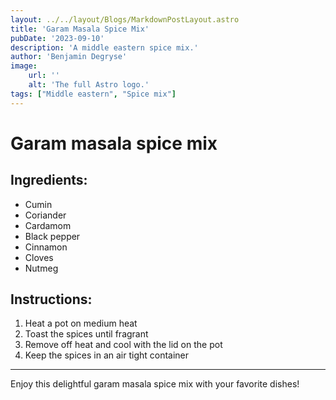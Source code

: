 ```yaml
---
layout: ../../layout/Blogs/MarkdownPostLayout.astro
title: 'Garam Masala Spice Mix'
pubDate: '2023-09-10'
description: 'A middle eastern spice mix.'
author: 'Benjamin Degryse'
image:
    url: ''
    alt: 'The full Astro logo.'
tags: ["Middle eastern", "Spice mix"]
---
```



# Garam masala spice mix
## Ingredients:
- Cumin
- Coriander
- Cardamom
- Black pepper
- Cinnamon
- Cloves
- Nutmeg

## Instructions:
1. Heat a pot on medium heat
2. Toast the spices until fragrant
3. Remove off heat and cool with the lid on the pot
3. Keep the spices in an air tight container

----------------

Enjoy this delightful garam masala spice mix with your favorite dishes!